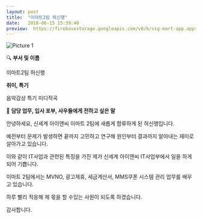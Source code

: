 ```yaml
---
layout: post
title:  "이마트2팀 허신행"
date:   2018-06-15 15:39:40
preview:  https://firebasestorage.googleapis.com/v0/b/ssg-mart-app.appspot.com/o/%EB%8F%99%EA%B8%B0%EC%82%AC%EC%A7%84%2F191930.jpg?alt=media&token=92b466a8-9a7f-4fa0-aa00-4ecf17dbaddc
---
```


![Picture 1](https://firebasestorage.googleapis.com/v0/b/ssg-mart-app.appspot.com/o/%EC%85%80%EC%B9%B4%2F%ED%97%88%EC%8B%A0%ED%96%89.jpg?alt=media&token=8879c3a2-d80b-462f-8654-e9f7ba7b2b71)


🔍 **부서 및 이름**
    
  이마트2팀 허신행

 **취미, 특기**

   음악감상 특기 미디작곡

🔔 **담당 업무, 입사 포부, 사우들에게 전하고 싶은 말**
 
   안녕하세요, 신세계 아이앤씨 이마트 2팀에 새롭게 합류하게 된 허신행입니다.
    
   예전부터 문제가 발생하면 끝까지 고민하고 연구해 원인부터 결과까지 알아내는 재미로 살아가고 있습니다.
    
   이와 같이 IT사업과 관련된 특징을 가진 제가 신세계 아이앤씨 IT사업부에서 일을 하게 되어 기쁩니다.
    
   이마트 2팀에서는 MVNO, 광고제휴, 세금계산서, MMS쿠폰 시스템 관리 업무를 배우고 있습니다. 
    
   하루 빨리 적응해 제 몫을 할 수있는 사원이 되도록 하겠습니다.
    
   감사합니다.